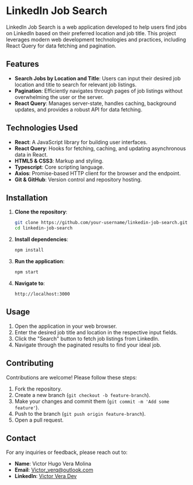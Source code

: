 # LinkedIn Job Search

LinkedIn Job Search is a web application developed to help users find jobs on LinkedIn based on their preferred location and job title. This project leverages modern web development technologies and practices, including React Query for data fetching and pagination.

## Features

- **Search Jobs by Location and Title**: Users can input their desired job location and title to search for relevant job listings.
- **Pagination**: Efficiently navigates through pages of job listings without overwhelming the user or the server.
- **React Query**: Manages server-state, handles caching, background updates, and provides a robust API for data fetching.

## Technologies Used

- **React**: A JavaScript library for building user interfaces.
- **React Query**: Hooks for fetching, caching, and updating asynchronous data in React.
- **HTML5 & CSS3**: Markup and styling.
- **Typescript**: Core scripting language.
- **Axios**: Promise-based HTTP client for the browser and the endpoint.
- **Git & GitHub**: Version control and repository hosting.

## Installation

1. **Clone the repository**:
    ```sh
    git clone https://github.com/your-username/linkedin-job-search.git
    cd linkedin-job-search
    ```

2. **Install dependencies**:
    ```sh
    npm install
    ```

3. **Run the application**:
    ```sh
    npm start
    ```

4. **Navigate to**:
    ```
    http://localhost:3000
    ```

## Usage

1. Open the application in your web browser.
2. Enter the desired job title and location in the respective input fields.
3. Click the "Search" button to fetch job listings from LinkedIn.
4. Navigate through the paginated results to find your ideal job.

## Contributing

Contributions are welcome! Please follow these steps:

1. Fork the repository.
2. Create a new branch (`git checkout -b feature-branch`).
3. Make your changes and commit them (`git commit -m 'Add some feature'`).
4. Push to the branch (`git push origin feature-branch`).
5. Open a pull request.

## Contact

For any inquiries or feedback, please reach out to:

- **Name**: Victor Hugo Vera Molina
- **Email**: Victor_verq@outlook.com
- **LinkedIn**: <a href="https://www.linkedin.com/in/victor-vera-dev/" target="_blank">Victor Vera Dev</a>
